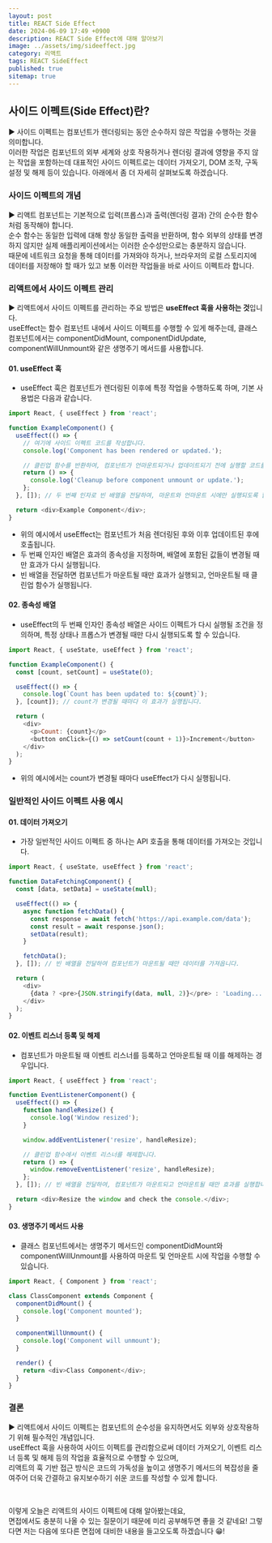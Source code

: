 ```yaml
---
layout: post
title: REACT Side Effect
date: 2024-06-09 17:49 +0900
description: REACT Side Effect에 대해 알아보기
image: ../assets/img/sideeffect.jpg
category: 리액트
tags: REACT SideEffect
published: true
sitemap: true
---
```


## 사이드 이펙트(Side Effect)란?

▶ 사이드 이펙트는 컴포넌트가 렌더링되는 동안 순수하지 않은 작업을 수행하는 것을 의미합니다.<br>
이러한 작업은 컴포넌트의 외부 세계와 상호 작용하거나 렌더링 결과에 영향을 주지 않는 작업을 포함하는데 대표적인 사이드 이펙트로는 데이터 가져오기, DOM 조작, 구독 설정 및 해제 등이 있습니다. 아래에서 좀 더 자세히 살펴보도록 하겠습니다.

### 사이드 이펙트의 개념

▶ 리액트 컴포넌트는 기본적으로 입력(프롭스)과 출력(렌더링 결과) 간의 순수한 함수처럼 동작해야 합니다.<br>
순수 함수는 동일한 입력에 대해 항상 동일한 출력을 반환하며, 함수 외부의 상태를 변경하지 않지만 실제 애플리케이션에서는 이러한 순수성만으로는 충분하지 않습니다.<br>
때문에 네트워크 요청을 통해 데이터를 가져와야 하거나, 브라우저의 로컬 스토리지에 데이터를 저장해야 할 때가 있고 보통 이러한 작업들을 바로 사이드 이펙트라 합니다.

### 리액트에서 사이드 이펙트 관리

▶ 리액트에서 사이드 이펙트를 관리하는 주요 방법은 **useEffect 훅을 사용하는 것**입니다.<br>
useEffect는 함수 컴포넌트 내에서 사이드 이펙트를 수행할 수 있게 해주는데, 클래스 컴포넌트에서는 componentDidMount, componentDidUpdate, componentWillUnmount와 같은 생명주기 메서드를 사용합니다.

#### 01. useEffect 훅

- useEffect 훅은 컴포넌트가 렌더링된 이후에 특정 작업을 수행하도록 하며, 기본 사용법은 다음과 같습니다.

````javascript
import React, { useEffect } from 'react';

function ExampleComponent() {
  useEffect(() => {
    // 여기에 사이드 이펙트 코드를 작성합니다.
    console.log('Component has been rendered or updated.');

    // 클린업 함수를 반환하여, 컴포넌트가 언마운트되거나 업데이트되기 전에 실행할 코드를 작성할 수 있습니다.
    return () => {
      console.log('Cleanup before component unmount or update.');
    };
  }, []); // 두 번째 인자로 빈 배열을 전달하여, 마운트와 언마운트 시에만 실행되도록 합니다.

  return <div>Example Component</div>;
}
````

- 위의 예시에서 useEffect는 컴포넌트가 처음 렌더링된 후와 이후 업데이트된 후에 호출됩니다.
- 두 번째 인자인 배열은 효과의 종속성을 지정하며, 배열에 포함된 값들이 변경될 때만 효과가 다시 실행됩니다.
- 빈 배열을 전달하면 컴포넌트가 마운트될 때만 효과가 실행되고, 언마운트될 때 클린업 함수가 실행됩니다.

#### 02. 종속성 배열

- useEffect의 두 번째 인자인 종속성 배열은 사이드 이펙트가 다시 실행될 조건을 정의하며, 특정 상태나 프롭스가 변경될 때만 다시 실행되도록 할 수 있습니다.

````javascript
import React, { useState, useEffect } from 'react';

function ExampleComponent() {
  const [count, setCount] = useState(0);

  useEffect(() => {
    console.log(`Count has been updated to: ${count}`);
  }, [count]); // count가 변경될 때마다 이 효과가 실행됩니다.

  return (
    <div>
      <p>Count: {count}</p>
      <button onClick={() => setCount(count + 1)}>Increment</button>
    </div>
  );
}
````

- 위의 예시에서는 count가 변경될 때마다 useEffect가 다시 실행됩니다.

### 일반적인 사이드 이펙트 사용 예시

#### 01. 데이터 가져오기

- 가장 일반적인 사이드 이펙트 중 하나는 API 호출을 통해 데이터를 가져오는 것입니다.

````javascript
import React, { useState, useEffect } from 'react';

function DataFetchingComponent() {
  const [data, setData] = useState(null);

  useEffect(() => {
    async function fetchData() {
      const response = await fetch('https://api.example.com/data');
      const result = await response.json();
      setData(result);
    }

    fetchData();
  }, []); // 빈 배열을 전달하여 컴포넌트가 마운트될 때만 데이터를 가져옵니다.

  return (
    <div>
      {data ? <pre>{JSON.stringify(data, null, 2)}</pre> : 'Loading...'}
    </div>
  );
}
````

#### 02. 이벤트 리스너 등록 및 해제

- 컴포넌트가 마운트될 때 이벤트 리스너를 등록하고 언마운트될 때 이를 해제하는 경우입니다.

````javascript
import React, { useEffect } from 'react';

function EventListenerComponent() {
  useEffect(() => {
    function handleResize() {
      console.log('Window resized');
    }

    window.addEventListener('resize', handleResize);

    // 클린업 함수에서 이벤트 리스너를 해제합니다.
    return () => {
      window.removeEventListener('resize', handleResize);
    };
  }, []); // 빈 배열을 전달하여, 컴포넌트가 마운트되고 언마운트될 때만 효과를 실행합니다.

  return <div>Resize the window and check the console.</div>;
}
````

#### 03. 생명주기 메서드 사용

- 클래스 컴포넌트에서는 생명주기 메서드인 componentDidMount와 componentWillUnmount를 사용하여 마운트 및 언마운트 시에 작업을 수행할 수 있습니다.

````javascript
import React, { Component } from 'react';

class ClassComponent extends Component {
  componentDidMount() {
    console.log('Component mounted');
  }

  componentWillUnmount() {
    console.log('Component will unmount');
  }

  render() {
    return <div>Class Component</div>;
  }
}
````

### 결론

▶ 리액트에서 사이드 이펙트는 컴포넌트의 순수성을 유지하면서도 외부와 상호작용하기 위해 필수적인 개념입니다.<br>
useEffect 훅을 사용하여 사이드 이펙트를 관리함으로써 데이터 가져오기, 이벤트 리스너 등록 및 해제 등의 작업을 효율적으로 수행할 수 있으며,<br>
리액트의 훅 기반 접근 방식은 코드의 가독성을 높이고 생명주기 메서드의 복잡성을 줄여주어 더욱 간결하고 유지보수하기 쉬운 코드를 작성할 수 있게 합니다.

<br>

이렇게 오늘은 리액트의 사이드 이펙트에 대해 알아봤는데요,<br>
면접에서도 충분히 나올 수 있는 질문이기 때문에 미리 공부해두면 좋을 것 같네요!
그렇다면 저는 다음에 또다른 면접에 대비한 내용을 들고오도록 하겠습니다 😁!